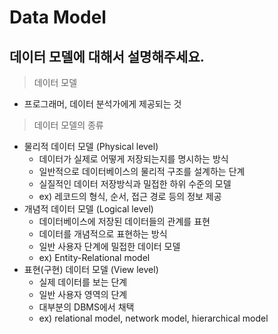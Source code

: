 # Data Model

## 데이터 모델에 대해서 설명해주세요.

> 데이터 모델
- 프로그래머, 데이터 분석가에게 제공되는 것

> 데이터 모델의 종류
- 물리적 데이터 모델 (Physical level)
  - 데이터가 실제로 어떻게 저장되는지를 명시하는 방식
  - 일반적으로 데이터베이스의 물리적 구조를 설계하는 단계
  - 실질적인 데이터 저장방식과 밀접한 하위 수준의 모델
  - ex) 레코드의 형식, 순서, 접근 경로 등의 정보 제공
- 개념적 데이터 모델 (Logical level)
  - 데이터베이스에 저장된 데이터들의 관계를 표현
  - 데이터를 개념적으로 표현하는 방식
  - 일반 사용자 단계에 밀접한 데이터 모델
  - ex) Entity-Relational model
- 표현(구현) 데이터 모델 (View level)
  - 실제 데이터를 보는 단계
  - 일반 사용자 영역의 단계
  - 대부분의 DBMS에서 채택
  - ex) relational model, network model, hierarchical model